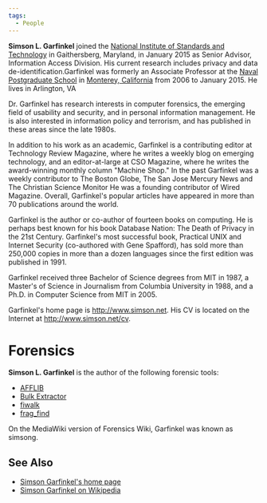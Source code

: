 ```yaml
---
tags:
  - People
---
```

**Simson L. Garfinkel** joined the [National Institute of Standards and
Technology](national_institute_of_standards_and_technology.md)
in Gaithersberg, Maryland, in January 2015 as Senior Advisor,
Information Access Division. His current research includes privacy and
data de-identification.Garfinkel was formerly an Associate Professor at
the [Naval Postgraduate School](naval_postgraduate_school.md) in
[Monterey, California](monterey,_california.md) from 2006 to
January 2015. He lives in Arlington, VA

Dr. Garfinkel has research interests in computer forensics, the emerging
field of usability and security, and in personal information management.
He is also interested in information policy and terrorism, and has
published in these areas since the late 1980s.

In addition to his work as an academic, Garfinkel is a contributing
editor at Technology Review Magazine, where he writes a weekly blog on
emerging technology, and an editor-at-large at CSO Magazine, where he
writes the award-winning monthly column "Machine Shop." In the past
Garfinkel was a weekly contributor to The Boston Globe, The San Jose
Mercury News and The Christian Science Monitor He was a founding
contributor of Wired Magazine. Overall, Garfinkel's popular articles
have appeared in more than 70 publications around the world.

Garfinkel is the author or co-author of fourteen books on computing. He
is perhaps best known for his book Database Nation: The Death of Privacy
in the 21st Century. Garfinkel's most successful book, Practical UNIX
and Internet Security (co-authored with Gene Spafford), has sold more
than 250,000 copies in more than a dozen languages since the first
edition was published in 1991.

Garfinkel received three Bachelor of Science degrees from MIT in 1987, a
Master's of Science in Journalism from Columbia University in 1988, and
a Ph.D. in Computer Science from MIT in 2005.

Garfinkel's home page is <http://www.simson.net>. His CV is located on
the Internet at <http://www.simson.net/cv>.

# Forensics

**Simson L. Garfinkel** is the author of the following forensic tools:

* [AFFLIB](aff.md)
* [Bulk Extractor](bulk_extractor.md)
* [fiwalk](fiwalk.md)
* [frag_find](frag_find.md)

On the MediaWiki version of Forensics Wiki, Garfinkel was known as simsong.

## See Also

* [Simson Garfinkel's home page](http://simson.net/)
* [Simson Garfinkel on Wikipedia](https://en.wikipedia.org/wiki/Simson_Garfinkel)
